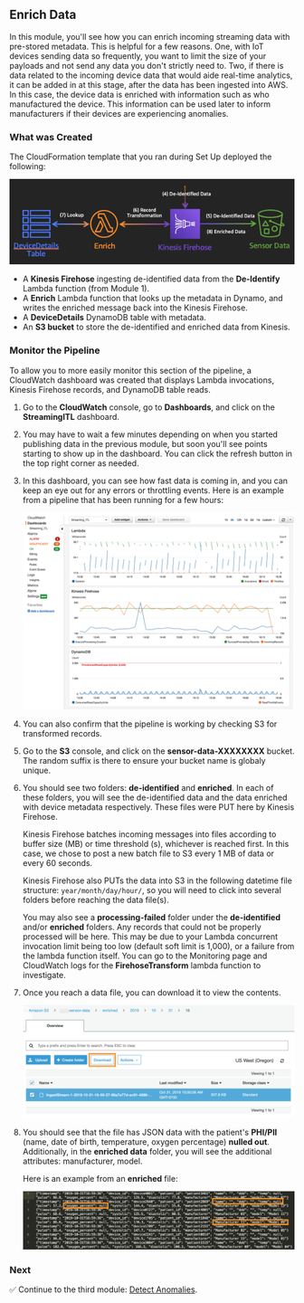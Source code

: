 ## Enrich Data

In this module, you'll see how you can enrich incoming streaming data with pre-stored metadata. This is helpful for a few reasons. One, with IoT devices sending data so frequently, you want to limit the size of your payloads and not send any data you don't strictly need to. Two, if there is data related to the incoming device data that would aide real-time analytics, it can be added in at this stage, after the data has been ingested into AWS. In this case, the device data is enriched with information such as who manufactured the device. This information can be used later to inform manufacturers if their devices are experiencing anomalies.

### What was Created

The CloudFormation template that you ran during Set Up deployed the following:

![Module 2 Architecture](Screenshots/arch-mod2.png)

* A **Kinesis Firehose** ingesting de-identified data from the **De-Identify** Lambda function (from Module 1).
* A **Enrich** Lambda function that looks up the metadata in Dynamo, and writes the enriched message back into the Kinesis Firehose.
* A **DeviceDetails** DynamoDB table with metadata.
* An **S3 bucket** to store the de-identified and enriched data from Kinesis.

### Monitor the Pipeline
To allow you to more easily monitor this section of the pipeline, a CloudWatch dashboard was created that displays Lambda invocations, Kinesis Firehose records, and DynamoDB table reads.

1. Go to the **CloudWatch** console, go to **Dashboards**, and click on the **StreamingITL** dashboard. 

1. You may have to wait a few minutes depending on when you started publishing data in the previous module, but soon you'll see points starting to show up in the dashboard. You can click the refresh button in the top right corner as needed.

1. In this dashboard, you can see how fast data is coming in, and you can keep an eye out for any errors or throttling events. Here is an example from a pipeline that has been running for a few hours:

	![Dashboard](Screenshots/dashboard.png)

1. You can also confirm that the pipeline is working by checking S3 for transformed records.

1. Go to the **S3** console, and click on the **sensor-data-XXXXXXXX** bucket. The random suffix is there to ensure your bucket name is globaly unique.

1. You should see two folders: **de-identified** and **enriched**. In each of these folders, you will see the de-identified data and the data enriched with device metadata respectively. These files were PUT here by Kinesis Firehose.

	Kinesis Firehose batches incoming messages into files according to buffer size (MB) or time threshold (s), whichever is reached first. In this case, we chose to post a new batch file to S3 every 1 MB of data or every 60 seconds.

	Kinesis Firehose also PUTs the data into S3 in the following datetime file structure: `year/month/day/hour/`, so you will need to click into several folders before reaching the data file(s).

	You may also see a **processing-failed** folder under the **de-identified** and/or **enriched** folders. Any records that could not be properly processed will be here. This may be due to your Lambda concurrent invocation limit being too low (default soft limit is 1,000), or a failure from the lambda function itself. You can go to the Monitoring page and CloudWatch logs for the **FirehoseTransform** lambda function to investigate.

1. Once you reach a data file, you can download it to view the contents. 

	![S3 Contents](Screenshots/s3-content.png)

1. You should see that the file has JSON data with the patient's **PHI/PII** (name, date of birth, temperature, oxygen percentage) **nulled out**. Additionally, in the **enriched data** folder, you will see the additional attributes: manufacturer, model.

	Here is an example from an **enriched** file:

	![Enriched File](Screenshots/enriched.png)

### Next

:white_check_mark: Continue to the third module: [Detect Anomalies][detect-anomalies].

[kdg-help]: https://awslabs.github.io/amazon-kinesis-data-generator/web/help.html
[kdg]: https://awslabs.github.io/amazon-kinesis-data-generator/web/producer.html
[detect-anomalies]: ../3_DetectAnomalies/